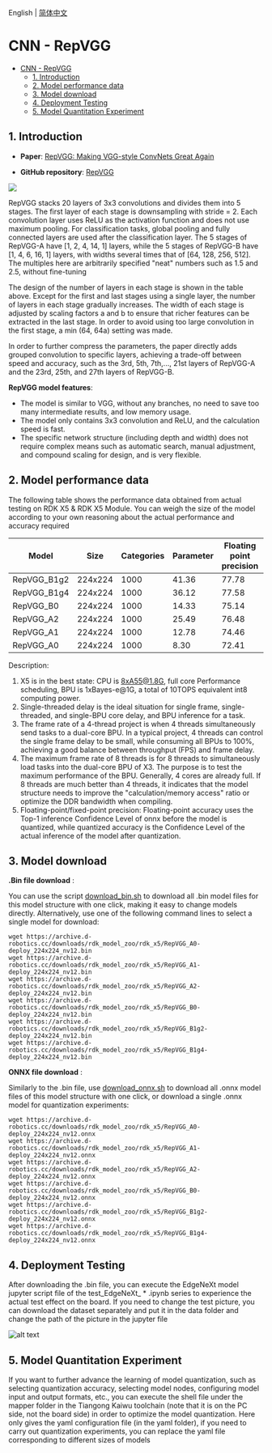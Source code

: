 English | [简体中文](./README_cn.md)

# CNN - RepVGG

- [CNN - RepVGG](#cnn---repvgg)
  - [1. Introduction](#1-introduction)
  - [2. Model performance data](#2-model-performance-data)
  - [3. Model download](#3-model-download)
  - [4. Deployment Testing](#4-deployment-testing)
  - [5. Model Quantitation Experiment](#5-model-quantitation-experiment)


## 1. Introduction

- **Paper**: [RepVGG: Making VGG-style ConvNets Great Again](https://arxiv.org/abs/2101.03697)

- **GitHub repository**: [RepVGG](https://github.com/DingXiaoH/RepVGG)

![](./data/RepVGG_architecture.png)

RepVGG stacks 20 layers of 3x3 convolutions and divides them into 5 stages. The first layer of each stage is downsampling with stride = 2. Each convolution layer uses ReLU as the activation function and does not use maximum pooling. For classification tasks, global pooling and fully connected layers are used after the classification layer. The 5 stages of RepVGG-A have [1, 2, 4, 14, 1] layers, while the 5 stages of RepVGG-B have [1, 4, 6, 16, 1] layers, with widths several times that of [64, 128, 256, 512]. The multiples here are arbitrarily specified "neat" numbers such as 1.5 and 2.5, without fine-tuning

The design of the number of layers in each stage is shown in the table above. Except for the first and last stages using a single layer, the number of layers in each stage gradually increases. The width of each stage is adjusted by scaling factors a and b to ensure that richer features can be extracted in the last stage. In order to avoid using too large convolution in the first stage, a min (64, 64a) setting was made.

In order to further compress the parameters, the paper directly adds grouped convolution to specific layers, achieving a trade-off between speed and accuracy, such as the 3rd, 5th, 7th,..., 21st layers of RepVGG-A and the 23rd, 25th, and 27th layers of RepVGG-B.


**RepVGG model features**:

- The model is similar to VGG, without any branches, no need to save too many intermediate results, and low memory usage.
- The model only contains 3x3 convolution and ReLU, and the calculation speed is fast.
- The specific network structure (including depth and width) does not require complex means such as automatic search, manual adjustment, and compound scaling for design, and is very flexible.


## 2. Model performance data

The following table shows the performance data obtained from actual testing on RDK X5 & RDK X5 Module. You can weigh the size of the model according to your own reasoning about the actual performance and accuracy required

| Model       | Size    | Categories | Parameter | Floating point precision | Quantization accuracy | Latency/throughput (single-threaded) | Latency/throughput (multi-threaded) | Frame rate(FPS) |
| ----------- | ------- | ---------- | --------- | ------------------------ | --------------------- | ------------------------------------ | ----------------------------------- | --------------- |
| RepVGG_B1g2 | 224x224 | 1000       | 41.36     | 77.78                    | 68.25                 | 9.77                                 | 36.19                               | 109.61          |
| RepVGG_B1g4 | 224x224 | 1000       | 36.12     | 77.58                    | 62.75                 | 7.58                                 | 27.47                               | 144.39          |
| RepVGG_B0   | 224x224 | 1000       | 14.33     | 75.14                    | 60.36                 | 3.07                                 | 9.65                                | 410.55          |
| RepVGG_A2   | 224x224 | 1000       | 25.49     | 76.48                    | 62.97                 | 6.07                                 | 21.31                               | 186.04          |
| RepVGG_A1   | 224x224 | 1000       | 12.78     | 74.46                    | 62.78                 | 2.67                                 | 8.21                                | 482.20          |
| RepVGG_A0   | 224x224 | 1000       | 8.30      | 72.41                    | 51.75                 | 1.85                                 | 5.21                                | 757.73          |

Description:
1. X5 is in the best state: CPU is 8xA55@1.8G, full core Performance scheduling, BPU is 1xBayes-e@1G, a total of 10TOPS equivalent int8 computing power.
2. Single-threaded delay is the ideal situation for single frame, single-threaded, and single-BPU core delay, and BPU inference for a task.
3. The frame rate of a 4-thread project is when 4 threads simultaneously send tasks to a dual-core BPU. In a typical project, 4 threads can control the single frame delay to be small, while consuming all BPUs to 100%, achieving a good balance between throughput (FPS) and frame delay.
4. The maximum frame rate of 8 threads is for 8 threads to simultaneously load tasks into the dual-core BPU of X3. The purpose is to test the maximum performance of the BPU. Generally, 4 cores are already full. If 8 threads are much better than 4 threads, it indicates that the model structure needs to improve the "calculation/memory access" ratio or optimize the DDR bandwidth when compiling.
5. Floating-point/fixed-point precision: Floating-point accuracy uses the Top-1 inference Confidence Level of onnx before the model is quantized, while quantized accuracy is the Confidence Level of the actual inference of the model after quantization.


## 3. Model download

**.Bin file download** :

You can use the script [download_bin.sh](./model/download_bin.sh) to download all .bin model files for this model structure with one click, making it easy to change models directly. Alternatively, use one of the following command lines to select a single model for download:

```shell
wget https://archive.d-robotics.cc/downloads/rdk_model_zoo/rdk_x5/RepVGG_A0-deploy_224x224_nv12.bin
wget https://archive.d-robotics.cc/downloads/rdk_model_zoo/rdk_x5/RepVGG_A1-deploy_224x224_nv12.bin
wget https://archive.d-robotics.cc/downloads/rdk_model_zoo/rdk_x5/RepVGG_A2-deploy_224x224_nv12.bin
wget https://archive.d-robotics.cc/downloads/rdk_model_zoo/rdk_x5/RepVGG_B0-deploy_224x224_nv12.bin
wget https://archive.d-robotics.cc/downloads/rdk_model_zoo/rdk_x5/RepVGG_B1g2-deploy_224x224_nv12.bin
wget https://archive.d-robotics.cc/downloads/rdk_model_zoo/rdk_x5/RepVGG_B1g4-deploy_224x224_nv12.bin
```

**ONNX file download** :

Similarly to the .bin file, use [download_onnx.sh](./model/download_onnx.sh) to download all .onnx model files of this model structure with one click, or download a single .onnx model for quantization experiments:

```shell
wget https://archive.d-robotics.cc/downloads/rdk_model_zoo/rdk_x5/RepVGG_A0-deploy_224x224_nv12.onnx
wget https://archive.d-robotics.cc/downloads/rdk_model_zoo/rdk_x5/RepVGG_A1-deploy_224x224_nv12.onnx
wget https://archive.d-robotics.cc/downloads/rdk_model_zoo/rdk_x5/RepVGG_A2-deploy_224x224_nv12.onnx
wget https://archive.d-robotics.cc/downloads/rdk_model_zoo/rdk_x5/RepVGG_B0-deploy_224x224_nv12.onnx
wget https://archive.d-robotics.cc/downloads/rdk_model_zoo/rdk_x5/RepVGG_B1g2-deploy_224x224_nv12.onnx
wget https://archive.d-robotics.cc/downloads/rdk_model_zoo/rdk_x5/RepVGG_B1g4-deploy_224x224_nv12.onnx
```

## 4. Deployment Testing

After downloading the .bin file, you can execute the EdgeNeXt model jupyter script file of the test_EdgeNeXt_ * .ipynb series to experience the actual test effect on the board. If you need to change the test picture, you can download the dataset separately and put it in the data folder and change the path of the picture in the jupyter file

![alt text](./data/inference.png)

## 5. Model Quantitation Experiment

If you want to further advance the learning of model quantization, such as selecting quantization accuracy, selecting model nodes, configuring model input and output formats, etc., you can execute the shell file under the mapper folder in the Tiangong Kaiwu toolchain (note that it is on the PC side, not the board side) in order to optimize the model quantization. Here only gives the yaml configuration file (in the yaml folder), if you need to carry out quantization experiments, you can replace the yaml file corresponding to different sizes of models